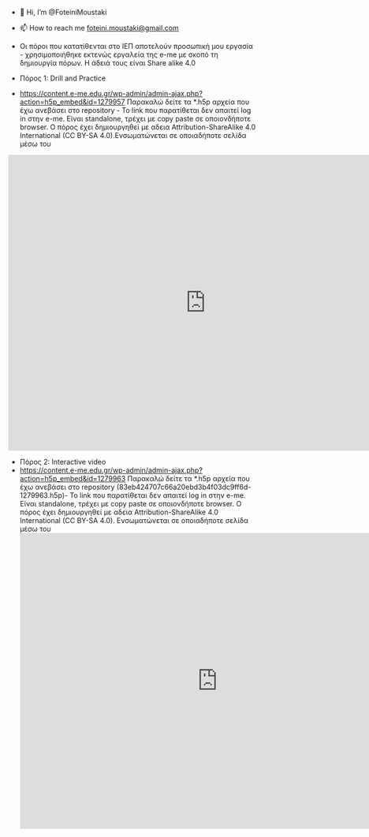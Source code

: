 - 👋 Hi, I’m @FoteiniMoustaki

- 📫 How to reach me foteini.moustaki@gmail.com
- Οι πόροι που κατατίθενται στο ΙΕΠ αποτελούν προσωπική μου εργασία - χρησιμοποιήθηκε εκτενώς εργαλεία της e-me με σκοπό τη δημιουργία πόρων. Η άδειά τους είναι Share alike 4.0
- Πόρος 1: Drill and Practice
- https://content.e-me.edu.gr/wp-admin/admin-ajax.php?action=h5p_embed&id=1279957
Παρακαλώ δείτε τα *.h5p αρχεία που έχω ανεβάσει στο repository - Το link που παρατίθεται δεν απαιτεί log in στην e-me. Είναι standalone, τρέχει με copy paste σε οποιονδήποτε browser. Ο πόρος έχει δημιουργηθεί με αδεια Attribution-ShareAlike 4.0 International (CC BY-SA 4.0).Ενσωματώνεται σε οποιαδήποτε σελίδα μέσω του
<iframe src="https://content.e-me.edu.gr/wp-admin/admin-ajax.php?action=h5p_embed&id=1279957" width="800" height="600" frameborder="0" allowfullscreen="allowfullscreen"></iframe><script src="https://content.e-me.edu.gr/wp-content/plugins/h5p/h5p-php-library/js/h5p-resizer.js" charset="UTF-8"></script>


- Πόρος 2: Interactive video
- https://content.e-me.edu.gr/wp-admin/admin-ajax.php?action=h5p_embed&id=1279963
Παρακαλώ δείτε τα *.h5p αρχεία που έχω ανεβάσει στο repository (83eb424707c66a20ebd3b4f03dc9ff6d-1279963.h5p)- Το link που παρατίθεται δεν απαιτεί log in στην e-me. Είναι standalone, τρέχει με copy paste σε οποιονδήποτε browser. Ο πόρος έχει δημιουργηθεί με αδεια Attribution-ShareAlike 4.0 International (CC BY-SA 4.0). Ενσωματώνεται σε οποιαδήποτε σελίδα μέσω του <iframe src="https://content.e-me.edu.gr/wp-admin/admin-ajax.php?action=h5p_embed&id=1279963" width="800" height="600" frameborder="0" allowfullscreen="allowfullscreen"></iframe><script src="https://content.e-me.edu.gr/wp-content/plugins/h5p/h5p-php-library/js/h5p-resizer.js" charset="UTF-8"></script>

<!---
FoteiniMoustaki/FoteiniMoustaki is a ✨ special ✨ repository because its `README.md` (this file) appears on your GitHub profile.
You can click the Preview link to take a look at your changes.
--->
